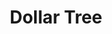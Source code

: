 ---
title: "Dollar Tree"
url: /springfield/dollar-tree-south-macarthur-boulevard/
shop: Kramladen
---